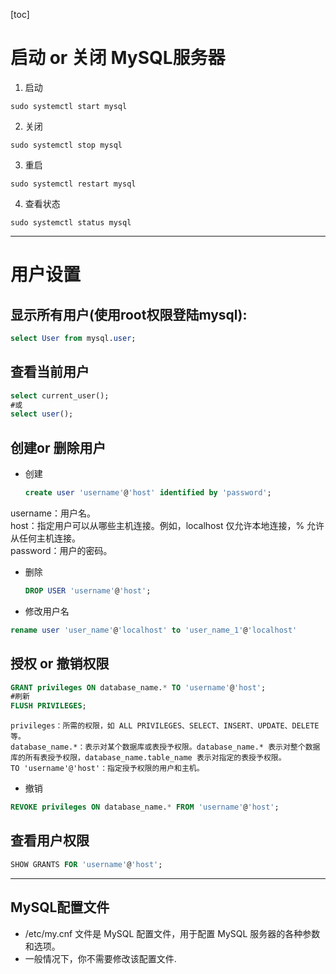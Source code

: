 [toc]

# 启动 or 关闭 MySQL服务器
1. 启动
```shell
sudo systemctl start mysql
```
2. 关闭
```shell
sudo systemctl stop mysql
```
3. 重启
```shell
sudo systemctl restart mysql
```
4. 查看状态
```shell
sudo systemctl status mysql
```

---
# 用户设置
## 显示所有用户(使用root权限登陆mysql):
```sql
select User from mysql.user;
```
## 查看当前用户
```sql
select current_user();
#或
select user();
```
## 创建or 删除用户
* 创建
    ```sql
    create user 'username'@'host' identified by 'password';
    ```
username：用户名。  
host：指定用户可以从哪些主机连接。例如，localhost 仅允许本地连接，% 允许从任何主机连接。  
password：用户的密码。  
    
* 删除
    ```sql
    DROP USER 'username'@'host';
    ```
* 修改用户名
```sql
rename user 'user_name'@'localhost' to 'user_name_1'@'localhost'
```
## 授权 or 撤销权限
```sql
GRANT privileges ON database_name.* TO 'username'@'host';
#刷新
FLUSH PRIVILEGES;
```
    privileges：所需的权限，如 ALL PRIVILEGES、SELECT、INSERT、UPDATE、DELETE 等。
    database_name.*：表示对某个数据库或表授予权限。database_name.* 表示对整个数据库的所有表授予权限，database_name.table_name 表示对指定的表授予权限。
    TO 'username'@'host'：指定授予权限的用户和主机。

* 撤销
```sql
REVOKE privileges ON database_name.* FROM 'username'@'host';
```

## 查看用户权限
```sql
SHOW GRANTS FOR 'username'@'host';
```
---
## MySQL配置文件
* /etc/my.cnf 文件是 MySQL 配置文件，用于配置 MySQL 服务器的各种参数和选项。
* 一般情况下，你不需要修改该配置文件.

